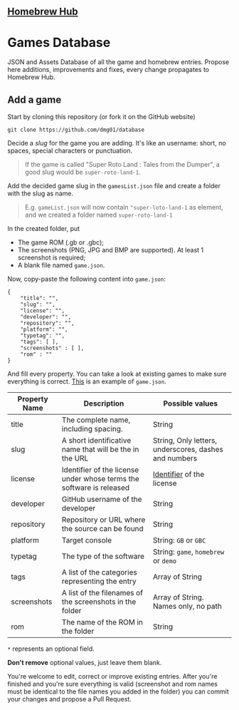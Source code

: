 ## [Homebrew Hub](https://gbhh.avivace.com)
# Games Database
JSON and Assets Database of all the game and homebrew entries. Propose here additions, improvements and fixes, every change propagates to Homebrew Hub.

## Add a game

Start by cloning this repository (or fork it on the GitHub website)

```
git clone https://github.com/dmg01/database
```

Decide a *slug* for the game you are adding. It's like an username: short, no spaces, special characters or punctuation.
>If the game is called "Super Roto Land : Tales from the Dumper", a good slug would be `super-roto-land-1`.

Add the decided game slug in the `gamesList.json` file and create a folder with the slug as name.

>E.g. `gameList.json` will now contain `"super-loto-land-1` as element, and we created a folder named `super-roto-land-1`

In the created folder, put
- The game ROM (.gb or .gbc);
- The screenshots (PNG, JPG and BMP are supported). At least 1 screenshot is required;
- A blank file named `game.json`.

Now, copy-paste the following content into `game.json`:

```
{
    "title": "",
    "slug": "",
    "license": "",
    "developer": "",
    "repository": "",
    "platform": "",
    "typetag": "",
    "tags": [ ],
    "screenshots" : [ ],
    "rom" : ""
}
```

And fill every property. You can take a look at existing games to make sure everything is correct. [This](ucity/game.json) is an example of `game.json`.

| Property Name | Description                                                          | Possible values                                         |
|---------------|----------------------------------------------------------------------|---------------------------------------------------------|
| title         | The complete name, including spacing.                                | String                                                  |
| slug          | A short identificative name that will be the in the URL              | String, Only letters, underscores, dashes and numbers   |
| license       | Identifier of the license under whose terms the software is released | [Identifier](https://spdx.org/licenses/) of the license |
| developer     | GitHub username of the developer                                     | String                                                  |
| repository    | Repository or URL where the source can be found                      | String                                                  |
| platform      | Target console                                                       | String: `GB` or `GBC`                                   |
| typetag       | The type of the software                                             | String: `game`, `homebrew` or `demo`                    |
| tags          | A list of the categories representing the entry                      | Array of String                                         |
| screenshots   | A list of the filenames of the screenshots in the folder             | Array of String. Names only, no path                    |
| rom           | The name of the ROM in the folder                                    | String                                                  |

`*` represents an optional field.

**Don't remove** optional values, just leave them blank.

You're welcome to edit, correct or improve existing entries. After you're finished and you're sure everything is valid (screenshot and rom names must be identical to the file names you added in the folder) you can commit your changes and propose a Pull Request.
